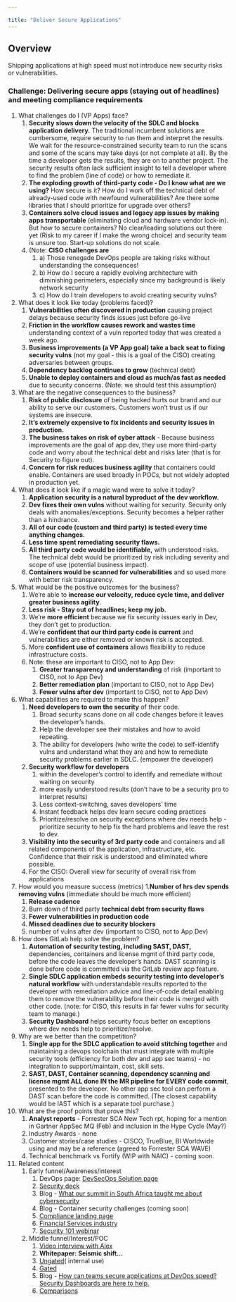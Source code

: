 ```yaml
---

title: "Deliver Secure Applications"
---
```

## Overview

Shipping applications at high speed must not introduce new security risks or vulnerabilities.

### Challenge: Delivering secure apps (staying out of headlines) and meeting compliance requirements

1. What challenges do I (VP Apps) face?
   1. **Security slows down the velocity of the SDLC and blocks application delivery.** The traditional incumbent solutions are cumbersome, require security to run them and interpret the results. We wait for the resource-constrained security team to run the scans and some of the scans may take days (or not complete at all). By the time a developer gets the results, they are on to another project. The security results often lack sufficient insight to tell a developer where to find the problem (line of code) or how to remediate it.
   1. **The exploding growth of third-party code - Do I know what are we using?** How secure is it? How do I work off the technical debt of already-used code with newfound vulnerabilities? Are there some libraries that I should prioritize for upgrade over others?
   1. **Containers solve cloud issues and legacy app issues by making apps transportable** (eliminating cloud and hardware vendor lock-in). But how to secure containers? No clear/leading solutions out there yet (Risk to my career if I make the wrong choice) and security team is unsure too. Start-up solutions do not scale.
   1. (Note: **CISO challenges are**
      1. a) Those renegade DevOps people are taking risks without understanding the consequences!
      1. b) How do I secure a rapidly evolving architecture with diminishing perimeters, especially since my background is likely network security
      1. c) How do I train developers to avoid creating security vulns?
1. What does it look like today (problems faced)?
   1. **Vulnerabilities often discovered in production** causing project delays because security finds issues just before go-live
   1. **Friction in the workflow causes rework and wastes time** understanding context of a vuln reported today that was created a week ago.
   1. **Business improvements (a VP App goal) take a back seat to fixing security vulns** (not my goal - this is a goal of the CISO) creating adversaries between groups.
   1. **Dependency backlog continues to grow** (technical debt)
   1. **Unable to deploy containers and cloud as much/as fast as needed** due to security concerns. (Note: we should test this assumption)
1. What are the negative consequences to the business?
   1. **Risk of public disclosure** of being hacked hurts our brand and our ability to serve our customers.  Customers won’t trust us if our systems are insecure.
   1. **It’s extremely expensive to fix incidents and security issues in production.**
   1. **The business takes on risk of cyber attack** - Because business improvements are the goal of app dev, they use more third-party code and worry about the technical debt and risks later (that is for Security to figure out).
   1. **Concern for risk reduces business agility** that containers could enable. Containers are used broadly in POCs, but not widely adopted in production yet.
1. What does it look like if a magic wand were to solve it today?
   1. **Application security is a natural byproduct of the dev workflow.**
   1. **Dev fixes their own vulns** without waiting for security. Security only deals with anomalies/exceptions. Security becomes a helper rather than a hindrance.
   1. **All of our code (custom and third party) is tested every time anything changes.**
   1. **Less time spent remediating security flaws.**
   1. **All third party code would be identifiable,** with understood risks. The technical debt would be prioritized by risk including severity and scope of use (potential business impact).
   1. **Containers would be scanned for vulnerabilities** and so used more with better risk transparency.
1. What would be the positive outcomes for the business?
   1. We’re able to **increase our velocity, reduce cycle time, and deliver greater business agility**.
   1. **Less risk - Stay out of headlines; keep my job.**
   1. We’re **more efficient** because we fix security issues early in Dev, they don’t get to production.
   1. We’re **confident that our third party code is current** and vulnerabilities are either removed or known risk is accepted.
   1. More **confident use of containers** allows flexibility to reduce infrastructure costs.
   1. Note: these are important to CISO, not to App Dev:
      1. **Greater transparency and understanding** of risk (important to CISO, not to App Dev)
      1. **Better remediation plan** (important to CISO, not to App Dev)
      1. **Fewer vulns after dev** (important to CISO, not to App Dev)
1. What capabilities are required to make this happen?
   1. **Need developers to own the security** of their code.
      1. Broad security scans done on all code changes before it leaves the developer’s hands.
      1. Help the developer see their mistakes and how to avoid repeating.
      1. The ability for developers (who write the code) to self-identify vulns and understand what they are and how to remediate security problems earlier in SDLC. (empower the developer)
   1. **Security workflow for developers**
      1. within the developer’s control to identify and remediate without waiting on security
      1. more easily understood results (don’t have to be a security pro to interpret results)
      1. Less context-switching, saves developers’ time
      1. Instant feedback helps dev learn secure coding practices
      1. Prioritize/resolve on security exceptions where dev needs help - prioritize security to help fix the hard problems and leave the rest to dev.
   1. **Visibility into the security of 3rd party code** and containers and all related components of the application, infrastructure, etc. Confidence that their risk is understood and eliminated where possible.
   1. For the CISO: Overall view for security of overall risk from applications
1. How would you measure success (metrics)
   1.**Number of hrs dev spends removing vulns** (immediate should be much more efficient)
   1. **Release cadence**
   1. Burn down of third party **technical debt from security flaws**
   1. **Fewer vulnerabilities in production code**
   1. **Missed deadlines due to security blockers**
   1. number of vulns after dev (important to CISO, not to App Dev)
1. How does GitLab help solve the problem?
   1. **Automation of security testing, including SAST, DAST,** dependencies, containers and license mgmt of third party code, before the code leaves the developer’s hands. DAST scanning is done before code is committed via the GitLab review app feature.
   1. **Single SDLC application embeds security testing into developer’s natural workflow** with understandable results reported to the developer with remediation advice and line-of-code detail enabling them to remove the vulnerability before their code is merged with other code. (note: for CISO, this results in far fewer vulns for security team to manage.)
   1. **Security Dashboard** helps security focus better on exceptions where dev needs help to prioritize/resolve.
1. Why are we better than the competition?
   1. **Single app for the SDLC application to avoid stitching together** and maintaining a devops toolchain that must integrate with multiple security tools (efficiency for both dev and app sec teams) - no integration to support/maintain, cost, skill sets.
   1. **SAST, DAST, Container scanning, dependency scanning and license mgmt ALL done IN the MR pipeline for EVERY code commit**, presented to the developer. No other app sec tool can perform a DAST scan before the code is committed. (The closest capability would be IAST which is a separate tool purchase.)
1. What are the proof points that prove this?
   1. **Analyst reports** - Forrester SCA New Tech rpt, hoping for a mention in Gartner AppSec MQ (Feb) and inclusion in the Hype Cycle (May?)
   1. Industry Awards - none
   1. Customer stories/case studies - CISCO, TrueBlue, BI Worldwide using and may be a reference (agreed to Forrester SCA WAVE)
   1. Technical benchmark vs Fortify (WIP with NAIC) - coming soon.
1. Related content
   1. Early funnel/Awareness/interest
      1. DevOps page: [DevSecOps Solution page](/solutions/dev-sec-ops/)  
      1. [Security deck](https://docs.google.com/presentation/d/1z4v6v_lP7BHCP2jfRJ9bK_XoUgQ9XW01X2ZhQcon8bY/edit#slide=id.g2823c3f9ca_0_9)  
      1. Blog - [What our summit in South Africa taught me about cybersecurity](https://about.gitlab.com/blog/2018/09/11/what-south-africa-taught-me-about-cybersecurity/)  
      1. Blog - Container security challenges (coming soon)
      1. [Compliance landing page](/solutions/compliance/)  
      1. [Financial Services industry](/solutions/financial-services-regulatory-compliance/)
      1. [Security 101 webinar](https://youtu.be/VVzSToclmuk?t=2m33s)  
   1. Middle funnel/Interest/POC
      1. [Video interview with Alex](https://www.youtube.com/watch?v=k4vEJnGYy84)  
      1. **Whitepaper: Seismic shift…**  
      1. [Ungated](/resources/downloads/gitlab-seismic-shift-in-application-security-whitepaper.pdf)( internal use)
      1. [Gated](/resources/whitepaper-seismic-shift-application-security/)
      1. Blog - [How can teams secure applications at DevOps speed? Security Dashboards are here to help.](https://about.gitlab.com/blog/2018/09/14/inside-gitlab-security-dashboards/)
      1. [Comparisons](/competition/)
